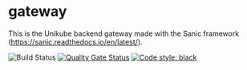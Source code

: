 # gateway

This is the Unikube backend gateway made with the Sanic framework (https://sanic.readthedocs.io/en/latest/).

![Build Status](https://github.com/unikubehq/gateway/actions/workflows/python-app.yaml/badge.svg)
[![Quality Gate Status](https://sonarcloud.io/api/project_badges/measure?project=unikubehq_manifests&metric=alert_status)](https://sonarcloud.io/dashboard?id=unikubehq_manifests)
[![Code style: black](https://img.shields.io/badge/code%20style-black-000000.svg)](https://github.com/psf/black)